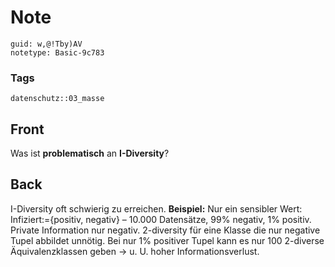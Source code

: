# Note
```
guid: w,@!Tby)AV
notetype: Basic-9c783
```

### Tags
```
datenschutz::03_masse
```

## Front
Was ist <b>problematisch</b> an <b>I-Diversity</b>?

## Back
I-Diversity oft schwierig zu erreichen. <b>Beispiel:</b> Nur ein
sensibler Wert: Infiziert:={positiv, negativ} – 10.000 Datensätze,
99% negativ, 1% positiv. Private Information nur negativ.
2-diversity für eine Klasse die nur negative Tupel abbildet
unnötig. Bei nur 1% positiver Tupel kann es nur 100 2-diverse
Äquivalenzklassen geben → u. U. hoher Informationsverlust.
